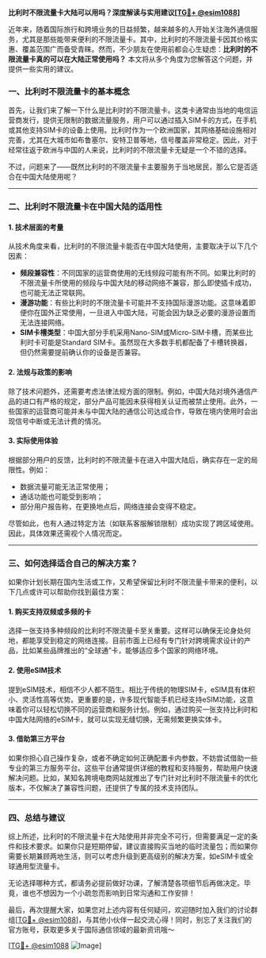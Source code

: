 **比利时不限流量卡大陆可以用吗？深度解读与实用建议[[TG💪+ @esim1088](https://t.me/s/esim1088)]**

近年来，随着国际旅行和跨境业务的日益频繁，越来越多的人开始关注海外通信服务，尤其是那些能带来便利的不限流量卡。其中，比利时的不限流量卡因其价格实惠、覆盖范围广而备受青睐。然而，不少朋友在使用前都会心生疑虑：**比利时的不限流量卡真的可以在大陆正常使用吗？** 本文将从多个角度为您解答这个问题，并提供一些实用的建议。

### **一、比利时不限流量卡的基本概念**

首先，让我们来了解一下什么是比利时的不限流量卡。这类卡通常由当地的电信运营商发行，提供无限制的数据流量服务，用户可以通过插入SIM卡的方式，在手机或其他支持SIM卡的设备上使用。比利时作为一个欧洲国家，其网络基础设施相对完善，尤其在大城市如布鲁塞尔、安特卫普等地，信号覆盖非常稳定。因此，对于经常往返于欧洲与中国的人来说，比利时的不限流量卡无疑是一个不错的选择。

不过，问题来了——既然比利时的不限流量卡主要服务于当地居民，那么它是否适合在中国大陆使用呢？

---

### **二、比利时不限流量卡在中国大陆的适用性**

#### **1. 技术层面的考量**
从技术角度来看，比利时的不限流量卡能否在中国大陆使用，主要取决于以下几个因素：

- **频段兼容性**：不同国家的运营商使用的无线频段可能有所不同。如果比利时的不限流量卡所使用的频段与中国大陆的移动网络不兼容，那么即使插卡成功，也可能无法正常联网。
- **漫游功能**：有些比利时的不限流量卡可能并不支持国际漫游功能。这意味着即便你在国外正常使用，一旦进入中国大陆，可能会因为缺乏必要的漫游设置而无法连接网络。
- **SIM卡槽类型**：中国大部分手机采用Nano-SIM或Micro-SIM卡槽，而某些比利时卡可能是Standard SIM卡。虽然现在大多数手机都配备了卡槽转换器，但仍然需要提前确认你的设备是否兼容。

#### **2. 法规与政策的影响**
除了技术问题外，还需要考虑法律法规方面的限制。例如，中国大陆对境外通信产品的进口有严格的规定，部分产品可能因未获得相关认证而被禁止使用。此外，一些国家的运营商可能并未与中国大陆的通信公司达成合作，导致在境内使用时会出现信号中断或无法计费的情况。

#### **3. 实际使用体验**
根据部分用户的反馈，比利时的不限流量卡在进入中国大陆后，确实存在一定的局限性。例如：
- 数据流量可能无法正常使用；
- 通话功能也可能受到影响；
- 部分用户报告称，在更换地点后，网络连接会变得不稳定。

尽管如此，也有人通过特定方法（如联系客服解锁限制）成功实现了跨区域使用。因此，具体效果还需视个人情况而定。

---

### **三、如何选择适合自己的解决方案？**

如果你计划长期在国内生活或工作，又希望保留比利时不限流量卡带来的便利，以下几点或许可以帮助你找到最佳方案：

#### **1. 购买支持双频或多频的卡**
选择一张支持多种频段的比利时不限流量卡至关重要。这样可以确保无论身处何地，都能享受到稳定的网络连接。目前市面上已经有专门针对跨境需求设计的产品，比如某些品牌推出的“全球通”卡，能够适应多个国家的网络环境。

#### **2. 使用eSIM技术**
提到eSIM技术，相信不少人都不陌生。相比于传统的物理SIM卡，eSIM具有体积小、灵活性高等优势。更重要的是，许多现代智能手机已经支持eSIM功能，这意味着你可以轻松切换不同的运营商和服务计划。例如，通过购买一张支持比利时和中国大陆网络的eSIM卡，就可以实现无缝切换，无需频繁更换实体卡。

#### **3. 借助第三方平台**
如果你担心自己操作复杂，或者不确定如何正确配置卡内参数，不妨尝试借助一些专业的第三方服务平台。这些平台通常提供详细的教程和支持服务，帮助用户快速解决问题。比如，某知名跨境电商网站就推出了专门针对比利时不限流量卡的优化版本，不仅解决了兼容性问题，还提供了专属的技术支持团队。

---

### **四、总结与建议**

综上所述，比利时的不限流量卡在大陆使用并非完全不可行，但需要满足一定的条件和技术要求。如果你只是短期停留，建议直接购买当地的临时流量包；而如果你需要长期兼顾两地生活，则可以考虑升级到更高级别的解决方案，如eSIM卡或全球通用型流量卡。

无论选择哪种方式，都请务必提前做好功课，了解清楚各项细节后再做决定。毕竟，谁也不想因为一个小疏忽而影响到日常沟通和工作安排！

最后，再次提醒大家，如果您对上述内容有任何疑问，欢迎随时加入我们的讨论群组[[TG💪+ @esim1088](https://t.me/s/esim1088)]，与其他小伙伴一起交流心得！同时，别忘了关注我们的官方账号，获取更多关于国际通信领域的最新资讯哦～

[[TG💪+ @esim1088](https://t.me/s/esim1088) ![Image](https://i.postimg.cc/4NQfJmqS/Snipaste-2025-05-13-00-14-12.png)]